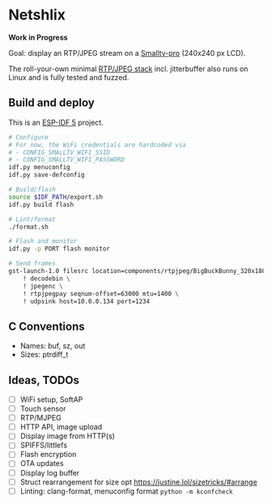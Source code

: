 # Netshlix

**Work in Progress**

Goal: display an RTP/JPEG stream on a [Smalltv-pro](https://github.com/GeekMagicClock/smalltv-pro) (240x240 px LCD).

The roll-your-own minimal [RTP/JPEG stack](components/rtpjpeg) incl. jitterbuffer also runs on Linux and is fully tested and fuzzed.

## Build and deploy

This is an [ESP-IDF 5](https://github.com/espressif/esp-idf) project.

```bash
# Configure
# For now, the WiFi credentials are hardcoded via
# - CONFIG_SMALLTV_WIFI_SSID
# - CONFIG_SMALLTV_WIFI_PASSWORD
idf.py menuconfig
idf.py save-defconfig

# Build/flash
source $IDF_PATH/export.sh
idf.py build flash

# Lint/format
./format.sh

# Flash and monitor
idf.py -p PORT flash monitor

# Send frames
gst-launch-1.0 filesrc location=components/rtpjpeg/BigBuckBunny_320x180.mp4 \
    ! decodebin \
    ! jpegenc \
    ! rtpjpegpay seqnum-offset=63000 mtu=1400 \
    ! udpsink host=10.0.0.134 port=1234
```

## C Conventions

- Names: buf, sz, out
- Sizes: ptrdiff_t

## Ideas, TODOs

- [ ] WiFi setup, SoftAP
- [ ] Touch sensor
- [ ] RTP/MJPEG
- [ ] HTTP API, image upload
- [ ] Display image from HTTP(s)
- [ ] SPIFFS/littlefs
- [ ] Flash encryption
- [ ] OTA updates
- [ ] Display log buffer
- [ ] Struct rearrangement for size opt https://justine.lol/sizetricks/#arrange
- [ ] Linting: clang-format, menuconfig format `python -m kconfcheck`
